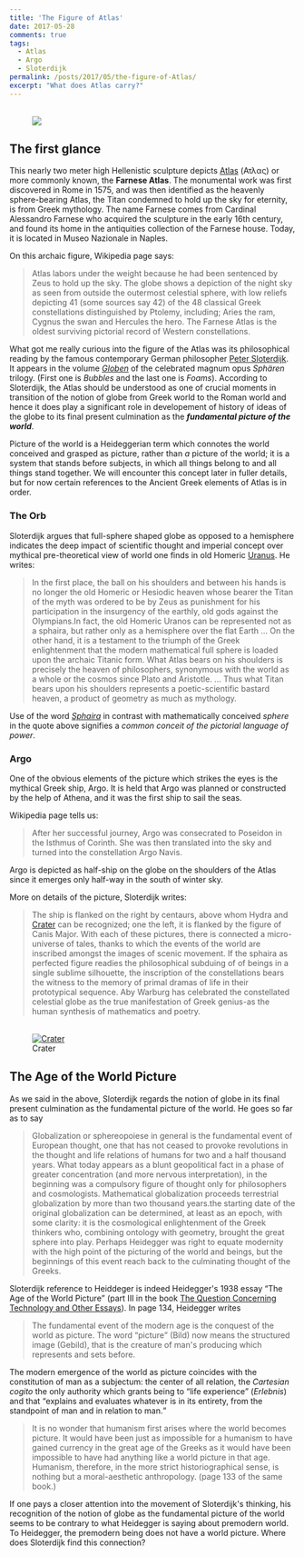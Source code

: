 ```yaml
---
title: 'The Figure of Atlas'
date: 2017-05-28
comments: true
tags:
  - Atlas
  - Argo
  - Sloterdijk
permalink: /posts/2017/05/the-figure-of-Atlas/  
excerpt: "What does Atlas carry?"
---
```

<!--
<div class="thumbnail">	
  <img src="{{ site.baseurl }}/images/atlas.jpg" alt="Atlas" >	
</div>
-->

<!--
{% include image.html url="/images/atlas.jpg" description="Atlas" %}
-->

<figure>  
<br/><img src='/images/atlas.jpg'>
<FIGCAPTION></FIGCAPTION>
</figure>

## The first glance 

This nearly two meter high Hellenistic sculpture depicts [Atlas][1] (Ατλας) or more commonly known, the **Farnese Atlas**. The monumental work was first discovered in Rome in 1575, and was then identified as the heavenly sphere-bearing Atlas, the Titan condemned to hold up the sky for eternity, is from Greek mythology. The name Farnese comes from Cardinal Alessandro Farnese who acquired the sculpture in the early 16th century, and found its home in the antiquities collection of the Farnese house. Today, it is located in Museo Nazionale in Naples.    


On this archaic figure, Wikipedia page says: 

>Atlas labors under the weight because he had been sentenced by Zeus to hold up the sky. The globe shows a depiction of the night sky as seen from outside the outermost celestial sphere, with low reliefs depicting 41 (some sources say 42) of the 48 classical Greek constellations distinguished by Ptolemy, including; Aries the ram, Cygnus the swan and Hercules the hero. The Farnese Atlas is the oldest surviving pictorial record of Western constellations.

What got me really curious into the figure of the Atlas was its philosophical reading by the famous contemporary German philosopher [Peter Sloterdijk][2]. It appears in the volume [_Globen_][3] of the celebrated magnum opus _Sphären_ trilogy. (First one is _Bubbles_ and the last one is _Foams_). According to Sloterdijk, the Atlas should be understood as one of crucial moments in transition of the notion of globe from Greek world to the Roman world and hence it does play a significant role in developement of history of ideas of the globe to its final present culmination as the _**fundamental picture of the world**_. 

Picture of the world is a Heideggerian term which connotes the world conceived and grasped as picture, rather than _a_ picture of the world; it is a system that stands before subjects, in which all things belong to and all things stand together. We will encounter this concept later in fuller details, but for now certain references to the Ancient Greek elements of Atlas is in order. 


### The Orb

Sloterdijk argues that full-sphere shaped globe as opposed to a hemisphere indicates the deep impact of scientific thought and imperial concept over mythical pre-theoretical view of world one finds in old Homeric [Uranus][7]. He writes: 

> In the first place, the ball on his shoulders and between his hands is no longer the old Homeric or Hesiodic heaven whose bearer the Titan of the myth was ordered to be by Zeus as punishment for his participation in the insurgency of the earthly, old gods against the Olympians.In fact, the old Homeric Uranos can be represented not as a sphaira, but rather only as a hemisphere over the flat Earth ... On the other hand, it is a testament to the triumph of the Greek enlightenment that the modern mathematical full sphere is loaded upon the archaic Titanic form. What Atlas bears on his shoulders is precisely the heaven of philosophers, synonymous with the world as a whole or the cosmos since Plato and Aristotle. ... Thus what Titan bears upon his shoulders represents a poetic-scientific bastard heaven, a product of geometry as much as mythology.     

Use of the word [_Sphaira_][8] in contrast with mathematically conceived _sphere_ in the quote above signifies a _common conceit of the pictorial language of power_.   


### Argo

One of the obvious elements of the picture which strikes the eyes is the mythical Greek ship, Argo. It is held that Argo was planned or constructed by the help of Athena, and it was the first ship to sail the seas. 

Wikipedia page tells us:

>After her successful journey, Argo was consecrated to Poseidon in the Isthmus of Corinth. She was then translated into the sky and turned into the constellation Argo Navis.

Argo is depicted as half-ship on the globe on the shoulders of the Atlas since it emerges only half-way in the south of winter sky. 


More on details of the picture, Sloterdijk writes: 

> The ship is flanked on the right by centaurs, above whom Hydra and [Crater][6] can be recognized; one the left, it is flanked by the figure of Canis Major. With each of these pictures, there is connected a micro-universe of tales, thanks to which the events of the world are inscribed amongst the images of scenic movement. If the sphaira as perfected figure readies the philosophical subduing of of beings in a single sublime silhouette, the inscription of the constellations bears the witness to the memory of primal dramas of life in their prototypical sequence. Aby Warburg has celebrated the constellated celestial globe as the true manifestation of Greek genius-as the human synthesis of mathematics and poetry. 

<figure>
<a href="https://wiki2.org/en/Crater_(constellation)">  
<br/><img src='/images/Hydra-Crater.jpg' alt="Crater">
</a> 
<FIGCAPTION>Crater</FIGCAPTION>
</figure>

<!--
<div class="thumbnail">
  <img src="{{ site.baseurl }}/images/Hydra-Crater.jpg" alt="Crater" >	
</div>
-->


## The Age of the World Picture

As we said in the above, Sloterdijk regards the notion of globe in its final present culmination as the fundamental picture of the world. He goes so far as to say

> Globalization or sphereopoiese in general is the fundamental event of European
thought, one that has not ceased to provoke revolutions in the thought and life
relations of humans for two and a half thousand years. What today appears as a blunt
geopolitical fact in a phase of greater concentration (and more nervous interpretation),
in the beginning was a compulsory figure of thought only for philosophers and
cosmologists. Mathematical globalization proceeds terrestrial globalization by more
than two thousand years.the starting date of the original globalization can be determined, at least
as an epoch, with some clarity: it is the cosmological enlightenment of the Greek
thinkers who, combining ontology with geometry, brought the great sphere into play.
Perhaps Heidegger was right to equate modernity with the high point of the picturing
of the world and beings, but the beginnings of this event reach back to the culminating
thought of the Greeks.

Sloterdijk reference to Heiddeger is indeed Heidegger's 1938 essay <q>The Age of the World Picture</q> (part III in the book [The Question Concerning Technology and Other Essays][5]). In page 134, Heidegger writes 
> The fundamental event of the modern age is the conquest of the world as picture. The word <q>picture</q> (Bild) now means the structured image (Gebild), that is the creature of man's producing which represents and sets before.

The modern emergence of the world as picture coincides with the constitution of man as a subjectum: the center of all relation, the _Cartesian cogito_ the only authority which grants being to <q>life experience</q> (_Erlebnis_) and that <q>explains and evaluates whatever is in its entirety, from the standpoint of man and in relation to man.</q> 

>It is no wonder that humanism first arises where the world becomes picture. It would have been just as impossible for a humanism
to have gained currency in the great age of the Greeks as it would have been impossible to have had anything like a world
picture in that age. Humanism, therefore, in the more strict historiographical sense, is nothing but a moral-aesthetic anthropology. (page 133 of the same book.)


If one pays a closer attention into the movement of Sloterdijk's thinking, his recognition of the notion of globe as the fundamental picture of the world seems to be contrary to what Heidegger is saying about premodern world. To Heidegger, the premodern being does not have a world picture. Where does Sloterdijk find this connection? 



[1]: https://wiki2.org/en/Atlas_(mythology)
[2]: https://mitpress.mit.edu/authors/peter-sloterdijk
[3]: https://mitpress.mit.edu/books/globes
[4]: http://culturalpolitics.dukejournals.org/content/3/3/393.short
[5]: http://ssbothwell.com/documents/ebooksclub.org__The_Question_Concerning_Technology_and_Other_Essays.pdf
[6]: https://wiki2.org/en/Crater_(constellation)
[7]: https://wiki2.org/en/Uranus_(mythology)
[8]: http://www.oxfordreference.com/view/10.1093/acref/9780195046526.001.0001/acref-9780195046526-e-5080
